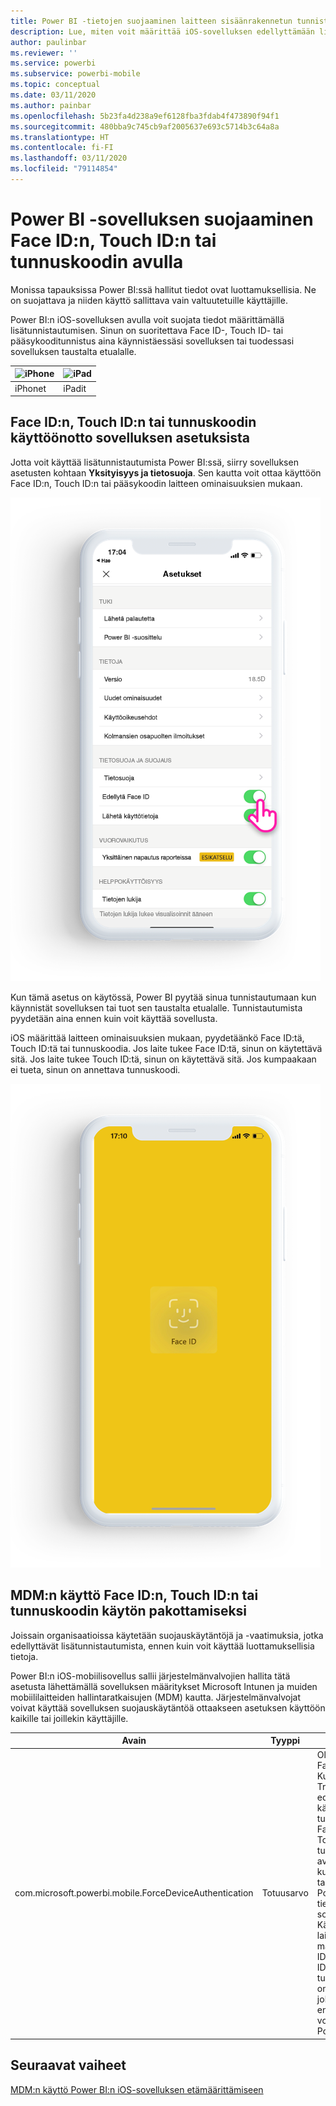 ```yaml
---
title: Power BI -tietojen suojaaminen laitteen sisäänrakennetun tunnistuksen avulla
description: Lue, miten voit määrittää iOS-sovelluksen edellyttämään lisätunnistusta ennen Power BI -tietojen käyttöä
author: paulinbar
ms.reviewer: ''
ms.service: powerbi
ms.subservice: powerbi-mobile
ms.topic: conceptual
ms.date: 03/11/2020
ms.author: painbar
ms.openlocfilehash: 5b23fa4d238a9ef6128fba3fdab4f473890f94f1
ms.sourcegitcommit: 480bba9c745cb9af2005637e693c5714b3c64a8a
ms.translationtype: HT
ms.contentlocale: fi-FI
ms.lasthandoff: 03/11/2020
ms.locfileid: "79114854"
---
```

# <a name="protect-power-bi-app-with-face-id-touch-id-or-passcode"></a>Power BI -sovelluksen suojaaminen Face ID:n, Touch ID:n tai tunnuskoodin avulla 

Monissa tapauksissa Power BI:ssä hallitut tiedot ovat luottamuksellisia. Ne on suojattava ja niiden käyttö sallittava vain valtuutetuille käyttäjille. 

Power BI:n iOS-sovelluksen avulla voit suojata tiedot määrittämällä lisätunnistautumisen. Sinun on suoritettava Face ID-, Touch ID- tai pääsykooditunnistus aina käynnistäessäsi sovelluksen tai tuodessasi sovelluksen taustalta etualalle.

| ![iPhone](./media/tutorial-mobile-apps-ios-qna/iphone-logo-50-px.png) | ![iPad](./media/tutorial-mobile-apps-ios-qna/ipad-logo-50-px.png) |
|:--- |:--- |
| iPhonet |iPadit |

## <a name="turn-on-face-id-touch-id-or-passcode-in-app-setting"></a>Face ID:n, Touch ID:n tai tunnuskoodin käyttöönotto sovelluksen asetuksista

Jotta voit käyttää lisätunnistautumista Power BI:ssä, siirry sovelluksen asetusten kohtaan **Yksityisyys ja tietosuoja**. Sen kautta voit ottaa käyttöön Face ID:n, Touch ID:n tai pääsykoodin laitteen ominaisuuksien mukaan.

![Power BI:n iOS-sovelluksen asetussivu](./media/mobile-ios-native-secure-access/mobile-ios-native-secured-setting.png)

Kun tämä asetus on käytössä, Power BI pyytää sinua tunnistautumaan kun käynnistät sovelluksen tai tuot sen taustalta etualalle. Tunnistautumista pyydetään aina ennen kuin voit käyttää sovellusta. 

iOS määrittää laitteen ominaisuuksien mukaan, pyydetäänkö Face ID:tä, Touch ID:tä tai tunnuskoodia. Jos laite tukee Face ID:tä, sinun on käytettävä sitä. Jos laite tukee Touch ID:tä, sinun on käytettävä sitä. Jos kumpaakaan ei tueta, sinun on annettava tunnuskoodi.

![Power BI:n iOS Face ID](./media/mobile-ios-native-secure-access/mobile-ios-native-secured-faceid.png)

## <a name="use-mdm-to-enforce-face-id-touch-id-or-passcode"></a>MDM:n käyttö Face ID:n, Touch ID:n tai tunnuskoodin käytön pakottamiseksi

Joissain organisaatioissa käytetään suojauskäytäntöjä ja -vaatimuksia, jotka edellyttävät lisätunnistautumista, ennen kuin voit käyttää luottamuksellisia tietoja. 

Power BI:n iOS-mobiilisovellus sallii järjestelmänvalvojien hallita tätä asetusta lähettämällä sovelluksen määritykset Microsoft Intunen ja muiden mobiililaitteiden hallintaratkaisujen (MDM) kautta. Järjestelmänvalvojat voivat käyttää sovelluksen suojauskäytäntöä ottaakseen asetuksen käyttöön kaikille tai joillekin käyttäjille.

|Avain  |Tyyppi  |Kuvaus  |
|---------|---------|---------|
| com.microsoft.powerbi.mobile.ForceDeviceAuthentication | Totuusarvo | Oletusarvo on False. <br>Kun asetus on True, sovellus edellyttää käyttäjiltä tunnistautumista Face ID:n, Touch ID:n tai tunnuskoodin avulla, ennen kuin he voivat tarkastella Power BI -tietoja sovelluksessa. Käyttäjän, jonka laitteelle ei ole määritetty Face ID:tä, Touch ID:tä tai tunnuskoodia, on määritettävä jokin näitä ennen kuin hän voi käyttää Power BI:tä.  |

## <a name="next-steps"></a>Seuraavat vaiheet

[MDM:n käyttö Power BI:n iOS-sovelluksen etämäärittämiseen](mobile-app-configuration.md)
